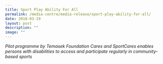 ```yaml
---
title: Sport Play Ability For All
permalink: /media-centre/media-release/sport-play-ability-for-all/
date: 2018-03-19
layout: post
description: ""
image: ""
---
```

_Pilot programme by Temasek Foundation Cares and SportCares enables persons with disabilities to access and participate regularly in community-based sports_

